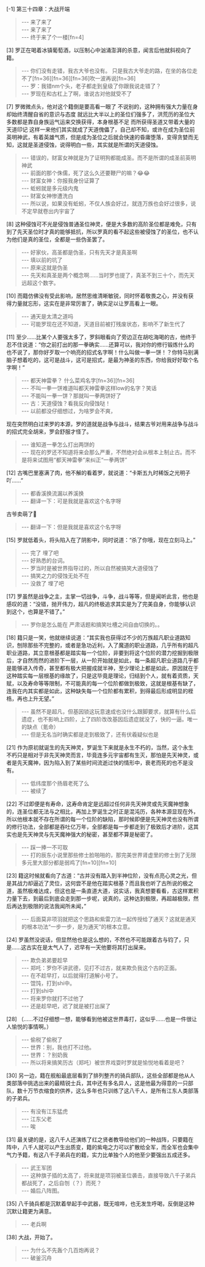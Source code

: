 
[-1] 第三十四章：大战开端
>--- 来了来了<br>
>--- 来了来了<br>
>--- 终于来了个一楼[fn=4]<br>

[3] 罗正在喝着冰镇葡萄酒，以压制心中汹涌澎湃的杀意，闻言后他就斜视向了籍。
>--- 你们没有走错，我古大爷也没有。  只是我古大爷走的路，在坐的各位走不了[fn=36][fn=36][fn=36]吹一波再说[fn=36]<br>
>--- 罗：我错nm个头，老子都走到皇级了你跟我说走错了？<br>
>--- 罗现在和古杠上了啊，谁说古对他就受不了<br>

[7] 罗微微点头，他对这个籍倒是要高看一眼了 不说别的，这种拥有强大力量在身 却始终清醒自省的意识与态度 就远比大半以上的圣位们强多了，洪荒历的圣位大多数都是靠自身族运气运来交换获得，本身根基不足 而所获得圣道又带着大量的天道印记 这样一来他们其实就成了天道傀儡了，自己却不知，或许在成为圣位前英明神武，有着英雄气质，但是成为圣位之后就会快速的昏庸堕落，变得贪婪而无知，这就是圣道侵蚀，说得明白一些，其实就是所谓的天道侵蚀。
>--- 错误的，财富女神就是为了证明狗都能成圣。而不是所谓的成圣前英明神武<br>
>--- 前面的那个侏儒，死了这么久还要鞭尸的嘛？😂😂<br>
>--- 财富女神：你报我身份证算了<br>
>--- 蚯蚓就是多元级内鬼<br>
>--- 财富女神惨遭洗白<br>
>--- 所以说，如果没有蚯蚓，不仅人族会好过，就连万族也会好过很多，说不定早就卷出内宇宙了<br>

[8] 这种侵蚀可不光是侵蚀普通圣位神灵，便是大多数的高阶圣位都是难免，只有到了先天圣位时才真的能够抵抗，所以罗真的看不起这些被侵蚀了的圣位，也不认为他们是真的圣位，全都是一些伪圣罢了。
>--- 好家伙，高圣都是伪圣，只有先天才是真圣啊<br>
>--- 填以前的坑了<br>
>--- 原来这就是伪圣<br>
>--- 先天和真圣是两个概念啊……当时罗也提了，真圣不到三十个，而先天远超这个数字。<br>

[10] 而籍仿佛没有受此影响，居然思维清晰敏锐，同时怀着敬畏之心，并没有获得力量就忘形，这实在是非常厉害了，确实足以让罗高看上一眼。
>--- 通天是太清之道吗<br>
>--- 可能罗现在还不知道，天道目前被打残废状态，影响不了新生代了<br>

[11] 至少……比某个人要强太多了，罗斜眼看向了旁边正在胡吃海喝的古，他终于忍不住说道：“你之前打出的那一拳确实……还算可以，我对你的修行锻炼什么的也不说了，那你好歹取一个响亮的招式名字啊！什么叫做一拳一饼！？你特马别满脑子想着吃的，这可是战斗，这可是招式，是最为神圣的东西，你给我好好取个名字啊！”
>--- 都天神雷拳？  什么菜鸡名字[fn=36][fn=36]<br>
>--- 不叫一拳一饼难道叫都天神雷拳这样low的名字？笑话<br>
>--- 不能叫一拳一饼？那就叫一拳两饼好了<br>
>--- 古：天道侵蚀？看我反向侵蚀哒！<br>
>--- 以前都没仔细想过，为啥罗会不爽，

现在突然明白过来罗的本源，罗的道就是战争与战斗，结果古爷对用来战争与战斗的招式完全胡来，罗会舒服才怪了。<br>
>--- 谁知道一拳怎么打出两饼的<br>
>--- 现在的罗还不知道将来会那么严重，不然绝对会从根本上制止古。而不是将来试图用“都天神雷拳”来纠正“一拳两饼”<br>

[12] 古嘴巴里塞满了肉，他不解的看着罗，就说道：“卡斯五九时稀饭之光明子吖……”
>--- 都香溪换流漏以养溪换<br>
>--- 翻译一下：可是我就是喜欢这个名字呀

古爷卖萌了👴<br>
>--- 翻译一下：但是我就是喜欢这个名字呀<br>

[15] 罗就低着头，将头陷入在了阴影中，同时说道：“杀了你哦，现在立刻马上。”
>--- 完了 埋了吧<br>
>--- 好熟悉的台词。<br>
>--- 罗当时是被世界指导过的，所以自然被搞笑大道侵蚀了<br>
>--- 搞笑之力的侵蚀无处不在<br>
>--- 没救了 埋了吧<br>

[17] 罗虽然是战争之主，主掌一切战争，斗争，战斗等等，但是闻听此言，他也是感叹的道：“没错，抛开伟力，超凡的终极追求其实是为了完美自身，你能够认识到这个，也算是不错了。”
>--- 罗你是怎么能在 严肃话题和搞笑吐槽之间自由切换的。。<br>

[18] 籍只是一笑，他就继续说道：“其实我也获得过不少的万族超凡职业道路知识，刨除那些不完整的，或者是急功近利，入了魔道的职业道路，几乎所有的超凡职业道路，其立意根基都是踏实每一个位阶，非要到将这个位阶的潜力挖掘到极限后，才自然而然的进阶下一层，从一阶开始就是如此，每一条超凡职业道路几乎都是能够进入传奇，甚至都有极大把握成就半神，至少理论上都是如此，原因就在于这种踏实每一层根基的缘故了，只是这毕竟是理论，归结到个人，就有着资质，天赋，以及寿命等等限制，不可能真的每一个位阶都做到极致，这就是根基有缺了，连我在内其实都是如此，这种缺失每一个位阶都有累积，到得最后形成明显的桎梏，再也上升无望。”
>--- 虽然不是超凡，但基因锁这玩意速成也没什么跟脚要求，就算有什么后遗症，也不影响上四阶，上了四阶改改基因后遗症就没了，快的一逼。唯一的缺点（氪命）<br>
>--- 但是无名当时确实都是走到极致了，还有伏羲疑似也是<br>

[21] 作为原初就诞生的先天神灵，罗诞生下来就是永生不朽的，当然，这个永生不朽只是相对于非先天神灵而言，毕竟连多元宇宙都有生灭，那怕是先天神灵，或者是先天魔神，因为陷入到了某些时间流逝过快的情形中，衰老而死的也不是没有。
>--- 低纬度那个扬眉老死了么<br>
>--- 被续了<br>

[22] 不过即便是有寿命，这寿命肯定是远超过任何非先天神灵或先天魔神想象的，连圣位都无法与之相比，再加上罗诞生之时正是混沌历，各种本源显现在外，所以他根本就不存在所谓的每一个位阶的缺陷，那时候即便是先天神灵也没有所谓的修行功法，全部都是吞吐亿万年，全部都是每一步都走到了极致后才进阶，这其实也是先天神灵与先天魔神强大的秘密，甚至都不算是秘密了。
>--- 踩一捧一不可取<br>
>--- 打的辰东小说里那些修士脸啪啪的，那完美世界肾虚里的修士到了无限多元里大部分都是弱鸡了[fn=10][fn=10]<br>

[23] 籍这时候就看向了古道：“古并没有踏入到半神位阶，没有点亮心灵之光，但是其战力却逼近了灵位，这何尝不是他在踏实根基？而且我也听了古所说的极之道，虽然极难达成，但这也是一条直道大道，说实话，我真想要看看，古这样累积力量下去，到最后到底会走到那一步呢，说真的，这种达到极限，再超越极限，然后再达到极限的说法我闻所未闻，”
>--- 后面莫非项羽就把这个思路和紫雷刀法一起传授给了通天？这就是通天的根本功法“一步一步，是为通天”的根本立意。<br>

[24] 罗虽然没说话，但显然他也是这么想的，不然也不可能跟着古与钧了，只是……这古实在是太气人了，迟早有一天他要将其打出屎来。
>--- 欺负弟弟要趁早<br>
>--- 郑吒：罗你不讲武德，见打不过古，就来欺负我这个古的正面。<br>
>--- 在不趁早打，以后就得打道解小号了。<br>
>--- 馄饨，打到shi中。<br>
>--- 打到shi中<br>
>--- 将来罗你就打不过他了<br>
>--- 还是趁早吧，迟了就是被打出屎了<br>

[28] （……不过仔细想一想，能够看到他被这世界毒打，这似乎……也是一件很让人愉悦的事情啊。）
>--- 偷税了偷税了<br>
>--- 世界：别，我也打不过他。<br>
>--- 世界：？别奶我<br>
>--- 所以将来搞笑历古（郑吒）被世界戏耍时罗就是愉悦地看着是吧？<br>

[30] 另一边，籍在舰船最底层看到了排列整齐的骑兵部队，这些全部都是他从人类部落中挑选出来的最精锐士兵，其中还有多名异人，这是他最为得意的一只部队，数十万节衣缩食的供养，这么多年也只训练了这八千人，是所有江东人类部落的子弟兵。
>--- 有没有江东猛虎<br>
>--- 江东父老<br>
>--- 唉<br>

[31] 最关键的是，这八千人还演练了红之贤者教导给他们的一种战阵，只要籍在阵中，八千人就可以产生出质变，籍的紫电之力可以扩散给全军，而全军也会集中气力予籍，有这八千子弟兵在的籍，实力比单独个人的他至少要强出五成还多。
>--- 武王军团<br>
>--- 这种旗子插的太高了，将来就是项羽被圣位袭击，直接导致八千子弟兵都战死了，之后自刎（？）而死？<br>
>--- 婚后八阵图。<br>

[35] 八千骑兵都是沉默着举起手中武器，既无喧哗，也无发生呼喝，反倒是这种沉默让籍更为满意。
>--- 老兵啊<br>

[38] 大战，开始了。
>--- 为什么不先轰个几百炮再说？<br>
>--- 破釜沉舟<br>
